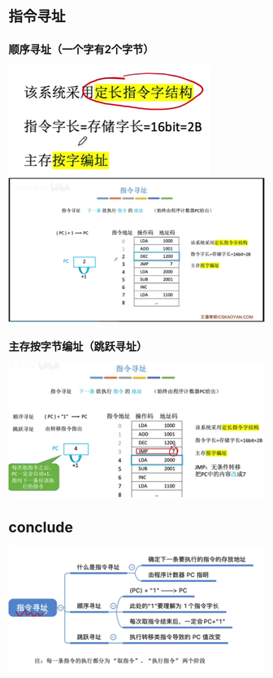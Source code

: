 


# 指令寻址
## 顺序寻址（一个字有2个字节）
![输入图片说明](/imgs/2025-08-11/3qsDyvTsuBkG2PEw.png)
![输入图片说明](/imgs/2025-08-11/vuwkbnc0pIMG2xUP.png)

## 主存按字节编址（跳跃寻址）
![输入图片说明](/imgs/2025-08-11/iSKwfkVg5ckzdVsg.png)

# conclude
![输入图片说明](/imgs/2025-08-11/u4GUfUTKeVCMMeuR.png)
<!--stackedit_data:
eyJoaXN0b3J5IjpbLTE3MTgyODM2MjAsMTk2ODEwODU2NCwtMT
czNDMzNDA0NCwtMzQ0NzY2NjE5LDQ0MDkwNTYxOV19
-->
